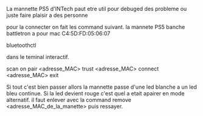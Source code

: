 La mannette PS5 d'INTech paut etre util pour debuged des probleme ou juste faire plaisir a des personne

pour la connecter on fait les command suivant. la mannete PS5 banche battletron a pour mac C4:5D:FD:05:06:07

bluetoothctl

dans le teminal interactif.

scan on
pair <adresse_MAC>
trust <adresse_MAC>
connect <adresse_MAC>
exit

Si tout c'est bien passer allors la mannette passe d'une led blanche a un led bleu continue. 
Si la led devient rouge c'est quel a etait apairer en mode alternatif. il faut enlever avec la command remove <adresse_MAC_de_la_manette> puis ressayer.
